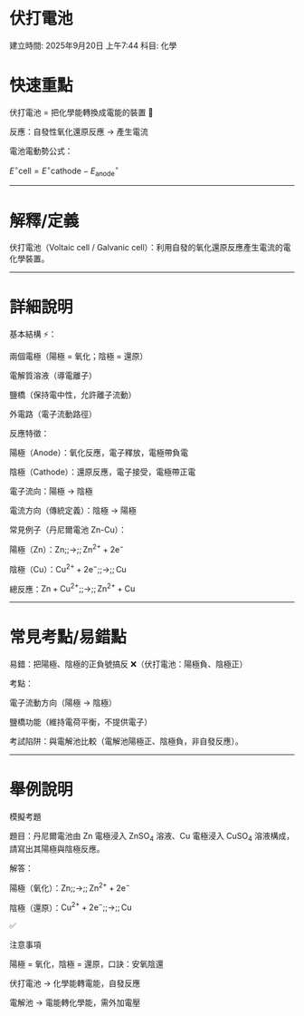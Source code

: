 # 伏打電池

建立時間: 2025年9月20日 上午7:44
科目: 化學

# 快速重點

伏打電池 = 把化學能轉換成電能的裝置 🔋

反應：自發性氧化還原反應 → 產生電流

電池電動勢公式：

$E^{\circ}{\text{cell}} = E^{\circ}{\text{cathode}} - E^{\circ}_{\text{anode}}$

---

# 解釋/定義

伏打電池（Voltaic cell / Galvanic cell）：利用自發的氧化還原反應產生電流的電化學裝置。

---

# 詳細說明

基本結構 ⚡：

兩個電極（陽極 = 氧化；陰極 = 還原）

電解質溶液（導電離子）

鹽橋（保持電中性，允許離子流動）

外電路（電子流動路徑）

反應特徵：

陽極（Anode）：氧化反應，電子釋放，電極帶負電

陰極（Cathode）：還原反應，電子接受，電極帶正電

電子流向：陽極 → 陰極

電流方向（傳統定義）：陰極 → 陽極

常見例子（丹尼爾電池 Zn-Cu）：

陽極（Zn）：$\mathrm{Zn ;;\rightarrow;; Zn^{2+} + 2e^{-}}$

陰極（Cu）：$\mathrm{Cu^{2+} + 2e^{-} ;;\rightarrow;; Cu}$

總反應：$\mathrm{Zn + Cu^{2+} ;;\rightarrow;; Zn^{2+} + Cu}$

---

# 常見考點/易錯點

易錯：把陽極、陰極的正負號搞反 ❌（伏打電池：陽極負、陰極正）

考點：

電子流動方向（陽極 → 陰極）

鹽橋功能（維持電荷平衡，不提供電子）

考試陷阱：與電解池比較（電解池陽極正、陰極負，非自發反應）。

---

# 舉例說明

模擬考題

題目：丹尼爾電池由 Zn 電極浸入 $\mathrm{ZnSO_{4}}$ 溶液、Cu 電極浸入 $\mathrm{CuSO_{4}}$ 溶液構成，請寫出其陽極與陰極反應。

解答：

陽極（氧化）：$\mathrm{Zn ;;\rightarrow;; Zn^{2+} + 2e^{-}}$

陰極（還原）：$\mathrm{Cu^{2+} + 2e^{-} ;;\rightarrow;; Cu}$

✅

注意事項

陽極 = 氧化，陰極 = 還原，口訣：安氧陰還

伏打電池 → 化學能轉電能，自發反應

電解池 → 電能轉化學能，需外加電壓